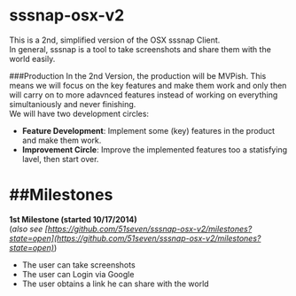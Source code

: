sssnap-osx-v2
=============

This is a 2nd, simplified version of the OSX sssnap Client.  
In general, sssnap is a tool to take screenshots and share them with the world easily.  

###Production
In the 2nd Version, the production will be MVPish. This means we will focus on the key features and make them work and only then will carry on to more adavnced features instead of working on everything simultaniously and never finishing.  
We will have two development circles:
 
+ **Feature Development**: Implement some (key) features in the product and make them work.  
+ **Improvement Circle**: Improve the implemented features too a statisfying lavel, then start over.

##Milestones
====
**1st Milestone (started 10/17/2014)**  
(_also see [https://github.com/51seven/sssnap-osx-v2/milestones?state=open](https://github.com/51seven/sssnap-osx-v2/milestones?state=open)_)

+ The user can take screenshots
+ The user can Login via Google
+ The user obtains a link he can share with the world
